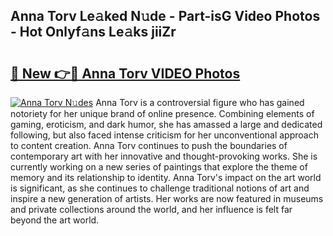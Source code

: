 ## Anna Torv Le𝚊ked N𝚞de - Part-isG Video Photos - Hot Onlyf𝚊ns Le𝚊ks jiiZr

# <h2><a href="http://ab88230.deff.icu/?id=Anna+Torv">🔗 New 👉🔴 Anna Torv VIDEO Photos</a></h2>

[![Anna Torv N𝚞des](https://i.imgur.com/rIISA9y.gif)](http://ab88230.deff.icu/?id=Anna+Torv)
Anna Torv is a controversial figure who has gained notoriety for her unique brand of online presence. Combining elements of gaming, eroticism, and dark humor, she has amassed a large and dedicated following, but also faced intense criticism for her unconventional approach to content creation. Anna Torv continues to push the boundaries of contemporary art with her innovative and thought-provoking works. She is currently working on a new series of paintings that explore the theme of memory and its relationship to identity. Anna Torv's impact on the art world is significant, as she continues to challenge traditional notions of art and inspire a new generation of artists. Her works are now featured in museums and private collections around the world, and her influence is felt far beyond the art world.
